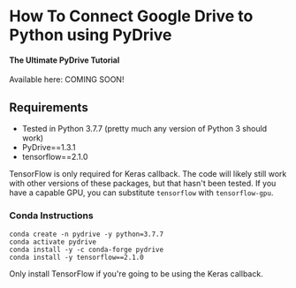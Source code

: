 # How To Connect Google Drive to Python using PyDrive
#### The Ultimate PyDrive Tutorial

Available here: COMING SOON!

## Requirements
* Tested in Python 3.7.7 (pretty much any version of Python 3 should work)
* PyDrive==1.3.1
* tensorflow==2.1.0

TensorFlow is only required for Keras callback.  The code will likely still work with other versions of these packages, but that hasn't been tested.  If you have a capable GPU, you can substitute `tensorflow` with `tensorflow-gpu`.

### Conda Instructions
```
conda create -n pydrive -y python=3.7.7
conda activate pydrive
conda install -y -c conda-forge pydrive
conda install -y tensorflow==2.1.0
```

Only install TensorFlow if you're going to be using the Keras callback.